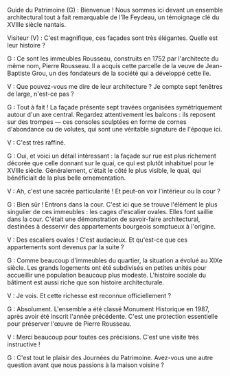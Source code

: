 Guide du Patrimoine (G) : Bienvenue ! Nous sommes ici devant un ensemble architectural tout à fait remarquable de l'île Feydeau, un témoignage clé du XVIIIe siècle nantais.

Visiteur (V) : C'est magnifique, ces façades sont très élégantes. Quelle est leur histoire ?

G : Ce sont les immeubles Rousseau, construits en 1752 par l'architecte du même nom, Pierre Rousseau. Il a acquis cette parcelle de la veuve de Jean-Baptiste Grou, un des fondateurs de la société qui a développé cette île.

V : Que pouvez-vous me dire de leur architecture ? Je compte sept fenêtres de large, n'est-ce pas ?

G : Tout à fait ! La façade présente sept travées organisées symétriquement autour d'un axe central. Regardez attentivement les balcons : ils reposent sur des trompes — ces consoles sculptées en forme de cornes d'abondance ou de volutes, qui sont une véritable signature de l'époque ici.

V : C'est très raffiné.

G : Oui, et voici un détail intéressant : la façade sur rue est plus richement décorée que celle donnant sur le quai, ce qui est plutôt inhabituel pour le XVIIIe siècle. Généralement, c'était le côté le plus visible, le quai, qui bénéficiait de la plus belle ornementation.

V : Ah, c'est une sacrée particularité ! Et peut-on voir l'intérieur ou la cour ?

G : Bien sûr ! Entrons dans la cour. C'est ici que se trouve l'élément le plus singulier de ces immeubles : les cages d'escalier ovales. Elles font saillie dans la cour. C'était une démonstration de savoir-faire architectural, destinées à desservir des appartements bourgeois somptueux à l'origine.

V : Des escaliers ovales ! C'est audacieux. Et qu'est-ce que ces appartements sont devenus par la suite ?

G : Comme beaucoup d'immeubles du quartier, la situation a évolué au XIXe siècle. Les grands logements ont été subdivisés en petites unités pour accueillir une population beaucoup plus modeste. L'histoire sociale du bâtiment est aussi riche que son histoire architecturale.

V : Je vois. Et cette richesse est reconnue officiellement ?

G : Absolument. L'ensemble a été classé Monument Historique en 1987, après avoir été inscrit l'année précédente. C'est une protection essentielle pour préserver l'œuvre de Pierre Rousseau.

V : Merci beaucoup pour toutes ces précisions. C'est une visite très instructive !

G : C'est tout le plaisir des Journées du Patrimoine. Avez-vous une autre question avant que nous passions à la maison voisine ?